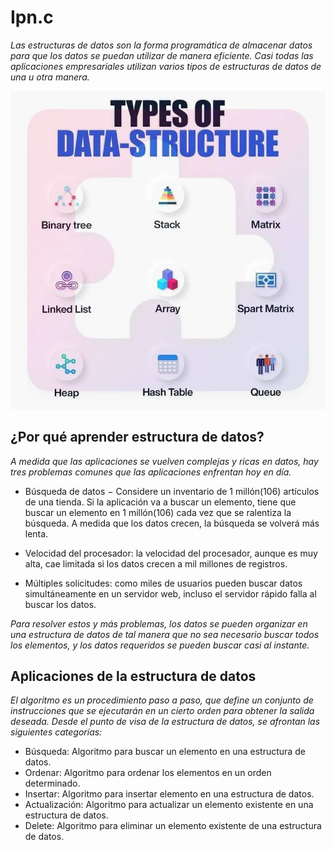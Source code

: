 # Ipn.c

_Las estructuras de datos son la forma programática de almacenar datos para que los datos se puedan utilizar de manera eficiente. Casi todas las aplicaciones empresariales utilizan varios tipos de estructuras de datos de una u otra manera._

<img src=/00.-Sources/Images/DS.jpeg alt="#"/>

## ¿Por qué aprender estructura de datos?

_A medida que las aplicaciones se vuelven complejas y ricas en datos, hay tres problemas comunes que las aplicaciones enfrentan hoy en día._

- Búsqueda de datos − Considere un inventario de 1 millón(106) artículos de una tienda. Si la aplicación va a buscar un elemento, tiene que buscar un elemento en 1 millón(106) cada vez que se ralentiza la búsqueda. A medida que los datos crecen, la búsqueda se volverá más lenta.

- Velocidad del procesador: la velocidad del procesador, aunque es muy alta, cae limitada si los datos crecen a mil millones de registros.

- Múltiples solicitudes: como miles de usuarios pueden buscar datos simultáneamente en un servidor web, incluso el servidor rápido falla al buscar los datos.


_Para resolver estos y más problemas, los datos se pueden organizar en una estructura de datos de tal manera que no sea necesario buscar todos los elementos, y los datos requeridos se pueden buscar casi al instante._


## Aplicaciones de la estructura de datos

_El algoritmo es un procedimiento paso a paso, que define un conjunto de instrucciones que se ejecutarán en un cierto orden para obtener la salida deseada. Desde el punto de visa de la estructura de datos, se afrontan las siguientes categorías:_

- Búsqueda: Algoritmo para buscar un elemento en una estructura de datos.
- Ordenar: Algoritmo para ordenar los elementos en un orden determinado.
- Insertar: Algoritmo para insertar elemento en una estructura de datos.
- Actualización: Algoritmo para actualizar un elemento existente en una estructura de datos.
- Delete: Algoritmo para eliminar un elemento existente de una estructura de datos.





